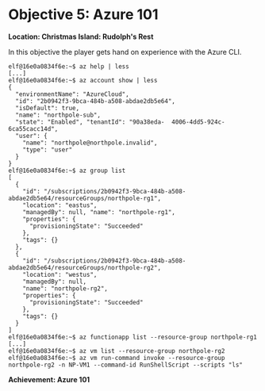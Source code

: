 # Objective 5: Azure 101
**Location: Christmas Island: Rudolph's Rest**  

In this objective the player gets hand on experience with the Azure CLI.

```
elf@16e0a0834f6e:~$ az help | less
[...]
elf@16e0a0834f6e:~$ az account show | less
{
  "environmentName": "AzureCloud",
  "id": "2b0942f3-9bca-484b-a508-abdae2db5e64",
  "isDefault": true,
  "name": "northpole-sub",
  "state": "Enabled", "tenantId": "90a38eda-  4006-4dd5-924c-6ca55cacc14d",
  "user": {
    "name": "northpole@northpole.invalid",
    "type": "user"
  }
}
elf@16e0a0834f6e:~$ az group list
[
  {
    "id": "/subscriptions/2b0942f3-9bca-484b-a508-abdae2db5e64/resourceGroups/northpole-rg1",
    "location": "eastus",
    "managedBy": null, "name": "northpole-rg1",
    "properties": {
      "provisioningState": "Succeeded"
    },
    "tags": {}
  },
  {
    "id": "/subscriptions/2b0942f3-9bca-484b-a508-abdae2db5e64/resourceGroups/northpole-rg2",
    "location": "westus",
    "managedBy": null,
    "name": "northpole-rg2",
    "properties": {
      "provisioningState": "Succeeded"
    },
    "tags": {}
  }
]
elf@16e0a0834f6e:~$ az functionapp list --resource-group northpole-rg1
[...]
elf@16e0a0834f6e:~$ az vm list --resource-group northpole-rg2
elf@16e0a0834f6e:~$ az vm run-command invoke --resource-group northpole-rg2 -n NP-VM1 --command-id RunShellScript --scripts "ls"
```

**Achievement: Azure 101**
<!--stackedit_data:
eyJoaXN0b3J5IjpbLTkxMzcwNjk5NiwtMjAxMDE5MjYzXX0=
-->